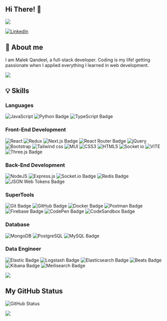 ## Hi There! :wave:

<img src="https://res.cloudinary.com/dclv1d64c/image/upload/v1706097459/Black_Gradient_Minimalist_Corporate_Business_Personal_Profile_New_LinkedIn_Banner_1_vdtczq.png" />

<a href="www.linkedin.com/in/malik-qandeel">![LinkedIn](https://img.shields.io/badge/linkedin-%230077B5.svg?style=for-the-badge&logo=linkedin&logoColor=white)</a>



## :rocket: About me

<div>
  <p>
  I am Malek Qandeel, a full-stack developer. Coding is my life! getting passionate when I applied everything I learned in web development.

  

  </p>
    <img src="https://user-images.githubusercontent.com/74038190/229223263-cf2e4b07-2615-4f87-9c38-e37600f8381a.gif" />

</div>



## :bulb: Skills

  
### Languages
![JavaScript](https://img.shields.io/badge/javascript-%23323330.svg?style=for-the-badge&logo=javascript&logoColor=%23F7DF1E)
![Python Badge](https://img.shields.io/badge/Python-3776AB?logo=python&logoColor=fff&style=for-the-badge)
![TypeScript Badge](https://img.shields.io/badge/TypeScript-3178C6?logo=typescript&logoColor=fff&style=for-the-badge)

### Front-End Development
![React](https://img.shields.io/badge/react-%2320232a.svg?style=for-the-badge&logo=react&logoColor=%2361DAFB)
![Redux](https://img.shields.io/badge/Redux-593D88?style=for-the-badge&logo=redux&logoColor=white)
![Next.js Badge](https://img.shields.io/badge/Next.js-000?logo=nextdotjs&logoColor=fff&style=for-the-badge)
![React Router Badge](https://img.shields.io/badge/React%20Router-CA4245?logo=reactrouter&logoColor=fff&style=for-the-badge)
![jQuery](https://img.shields.io/badge/jquery-%230769AD.svg?style=for-the-badge&logo=jquery&logoColor=white)
![Bootstrap](https://img.shields.io/badge/bootstrap-%238511FA.svg?style=for-the-badge&logo=bootstrap&logoColor=white)
![Tailwind css](https://img.shields.io/badge/Tailwind_CSS-38B2AC?style=for-the-badge&logo=tailwind-css&logoColor=white)
![MUI](https://img.shields.io/badge/MUI-%230081CB.svg?style=for-the-badge&logo=mui&logoColor=white)
![CSS3](https://img.shields.io/badge/css3-%231572B6.svg?style=for-the-badge&logo=css3&logoColor=white)
![HTML5](https://img.shields.io/badge/html5-%23E34F26.svg?style=for-the-badge&logo=html5&logoColor=white)
![Socket io](https://img.shields.io/badge/Socket.io-010101?&style=for-the-badge&logo=Socket.io&logoColor=white)
![VITE](https://img.shields.io/badge/Vite-B73BFE?style=for-the-badge&logo=vite&logoColor=FFD62E)
![Three.js Badge](https://img.shields.io/badge/Three.js-000?logo=threedotjs&logoColor=fff&style=for-the-badge)


### Back-End Development
![NodeJS](https://img.shields.io/badge/node.js-6DA55F?style=for-the-badge&logo=node.js&logoColor=white)
![Express.js](https://img.shields.io/badge/express.js-%23404d59.svg?style=for-the-badge&logo=express&logoColor=%2361DAFB)
![Socket.io Badge](https://img.shields.io/badge/Socket.io-010101?logo=socketdotio&logoColor=fff&style=for-the-badge)
![Redis Badge](https://img.shields.io/badge/Redis-FF4438?logo=redis&logoColor=fff&style=for-the-badge)
![JSON Web Tokens Badge](https://img.shields.io/badge/JSON%20Web%20Tokens-000?logo=jsonwebtokens&logoColor=fff&style=for-the-badge)

### SuperTools
![Git Badge](https://img.shields.io/badge/Git-F05032?logo=git&logoColor=fff&style=for-the-badge)
![GitHub Badge](https://img.shields.io/badge/GitHub-181717?logo=github&logoColor=fff&style=for-the-badge)
![Docker Badge](https://img.shields.io/badge/Docker-2496ED?logo=docker&logoColor=fff&style=for-the-badge)
![Postman Badge](https://img.shields.io/badge/Postman-FF6C37?logo=postman&logoColor=fff&style=for-the-badge)
![Firebase Badge](https://img.shields.io/badge/Firebase-DD2C00?logo=firebase&logoColor=fff&style=for-the-badge)
![CodePen Badge](https://img.shields.io/badge/CodePen-000?logo=codepen&logoColor=fff&style=for-the-badge)
![CodeSandbox Badge](https://img.shields.io/badge/CodeSandbox-151515?logo=codesandbox&logoColor=fff&style=for-the-badge)

### Database 
![MongoDB](https://img.shields.io/badge/MongoDB-%234ea94b.svg?style=for-the-badge&logo=mongodb&logoColor=white)
![PostgreSQL](https://img.shields.io/badge/PostgreSQL-316192?style=for-the-badge&logo=postgresql&logoColor=white)
![MySQL Badge](https://img.shields.io/badge/MySQL-4479A1?logo=mysql&logoColor=fff&style=for-the-badge)

### Data Engineer
![Elastic Badge](https://img.shields.io/badge/Elastic-005571?logo=elastic&logoColor=fff&style=for-the-badge)
![Logstash Badge](https://img.shields.io/badge/Logstash-005571?logo=logstash&logoColor=fff&style=for-the-badge)
![Elasticsearch Badge](https://img.shields.io/badge/Elasticsearch-005571?logo=elasticsearch&logoColor=fff&style=for-the-badge)
![Beats Badge](https://img.shields.io/badge/Beats-005571?logo=beats&logoColor=fff&style=for-the-badge)
![Kibana Badge](https://img.shields.io/badge/Kibana-005571?logo=kibana&logoColor=fff&style=for-the-badge)
![Meilisearch Badge](https://img.shields.io/badge/Meilisearch-FF5CAA?logo=meilisearch&logoColor=fff&style=for-the-badge)


<img src="https://user-images.githubusercontent.com/74038190/212284087-bbe7e430-757e-4901-90bf-4cd2ce3e1852.gif" hight="50" />

## My GitHub Status

![GitHub Status](https://github-readme-stats.vercel.app/api?username=malekqandeel)

<img src="https://user-images.githubusercontent.com/74038190/212284100-561aa473-3905-4a80-b561-0d28506553ee.gif" />



